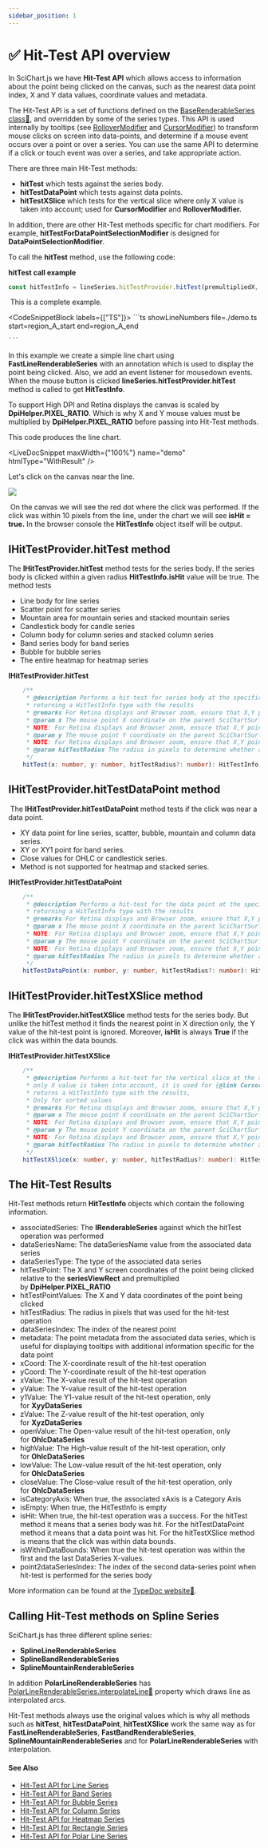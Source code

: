 ```yaml
---
sidebar_position: 1
---
```


# ✅ Hit-Test API overview

In SciChart.js we have **Hit-Test API** which allows access to information about the point being clicked on the canvas, such as the nearest data point index, X and Y data values, coordinate values and metadata.

The Hit-Test API is a set of functions defined on the [BaseRenderableSeries class:blue_book:](https://www.scichart.com/documentation/js/current/typedoc/classes/baserenderableseries.html), and overridden by some of the series types. This API is used internally by tooltips (see [RolloverModifier](/docs/2d-charts/chart-modifier-api/rollover-modifier/index.md) and [CursorModifier](/docs/2d-charts/chart-modifier-api/cursor-modifier/cursor-modifier-overview/index.md)) to transform mouse clicks on screen into data-points, and determine if a mouse event occurs over a point or over a series. You can use the same API to determine if a click or touch event was over a series, and take appropriate action.

There are three main Hit-Test methods:

*   **hitTest** which tests against the series body.
*   **hitTestDataPoint** which tests against data points.
*   **hitTestXSlice** which tests for the vertical slice where only X value is taken into account; used for **CursorModifier** and **RolloverModifier.**

In addition, there are other Hit-Test methods specific for chart modifiers. For example, **hitTestForDataPointSelectionModifier** is designed for **DataPointSelectionModifier**.

To call the **hitTest** method, use the following code:

**hitTest call example**

```ts
const hitTestInfo = lineSeries.hitTestProvider.hitTest(premultipliedX, premultipliedY, HIT_TEST_RADIUS);
```

 This is a complete example.

<CodeSnippetBlock labels={["TS"]}>
    ```ts showLineNumbers file=./demo.ts start=region_A_start end=region_A_end

    ```

</CodeSnippetBlock>


In this example we create a simple line chart using **FastLineRenderableSeries** with an annotation which is used to display the point being clicked. Also, we add an event listener for mousedown events. When the mouse button is clicked **lineSeries.hitTestProvider.hitTest** method is called to get **HitTestInfo**.

To support High DPI and Retina displays the canvas is scaled by **DpiHelper.PIXEL\_RATIO**. Which is why X and Y mouse values must be multiplied by **DpiHelper.PIXEL\_RATIO** before passing into Hit-Test methods.

This code produces the line chart.

<LiveDocSnippet maxWidth={"100%"} name="demo" htmlType="WithResult" />

Let's click on the canvas near the line.

![](img/1.jpg)

 On the canvas we will see the red dot where the click was performed. If the click was within 10 pixels from the line, under the chart we will see **isHit = true.** In the browser console the **HitTestInfo** object itself will be output.

IHitTestProvider.hitTest method
-------------------------------

The **IHitTestProvider.hitTest** method tests for the series body. If the series body is clicked within a given radius **HitTestInfo.isHit** value will be true. The method tests

*   Line body for line series
*   Scatter point for scatter series
*   Mountain area for mountain series and stacked mountain series
*   Candlestick body for candle series
*   Column body for column series and stacked column series
*   Band series body for band series
*   Bubble for bubble series
*   The entire heatmap for heatmap series

**IHitTestProvider.hitTest**

```ts
    /**
     * @description Performs a hit-test for series body at the specific mouse point (X,Y coordinate on the parent SciChartSurface),
     * returning a HitTestInfo type with the results
     * @remarks For Retina displays and Browser zoom, ensure that X,Y points are scaled by {@link DpiHelper.PIXEL_RATIO}
     * @param x The mouse point X coordinate on the parent SciChartSurface.
     * NOTE: For Retina displays and Browser zoom, ensure that X,Y points are scaled by {@link DpiHelper.PIXEL_RATIO}
     * @param y The mouse point Y coordinate on the parent SciChartSurface.
     * NOTE: For Retina displays and Browser zoom, ensure that X,Y points are scaled by {@link DpiHelper.PIXEL_RATIO}
     * @param hitTestRadius The radius in pixels to determine whether a mouse is over a data-point
     */
    hitTest(x: number, y: number, hitTestRadius?: number): HitTestInfo;
```

IHitTestProvider.hitTestDataPoint method
----------------------------------------

 The **IHitTestProvider.hitTestDataPoint** method tests if the click was near a data point.

*   XY data point for line series, scatter, bubble, mountain and column data series.
*   XY or XY1 point for band series.
*   Close values for OHLC or candlestick series.
*   Method is not supported for heatmap and stacked series.

**IHitTestProvider.hitTestDataPoint**

```ts
    /**
     * @description Performs a hit-test for the data point at the specific mouse point (X,Y coordinate on the parent SciChartSurface),
     * returning a HitTestInfo type with the results
     * @remarks For Retina displays and Browser zoom, ensure that X,Y points are scaled by {@link DpiHelper.PIXEL_RATIO}
     * @param x The mouse point X coordinate on the parent SciChartSurface.
     * NOTE: For Retina displays and Browser zoom, ensure that X,Y points are scaled by {@link DpiHelper.PIXEL_RATIO}
     * @param y The mouse point Y coordinate on the parent SciChartSurface.
     * NOTE: For Retina displays and Browser zoom, ensure that X,Y points are scaled by {@link DpiHelper.PIXEL_RATIO}
     * @param hitTestRadius The radius in pixels to determine whether a mouse is over a data-point
     */
    hitTestDataPoint(x: number, y: number, hitTestRadius?: number): HitTestInfo;
```

IHitTestProvider.hitTestXSlice method
-------------------------------------

The **IHitTestProvider.hitTestXSlice** method tests for the series body. But unlike the hitTest method it finds the nearest point in X direction only, the Y value of the hit-test point is ignored. Moreover, **isHit** is always **True** if the click was within the data bounds.

**IHitTestProvider.hitTestXSlice**

```ts
    /**
     * @description Performs a hit-test for the vertical slice at the specific mouse point (X,Y coordinate on the parent SciChartSurface),
     * only X value is taken into account, it is used for {@link CursorModifier} and {@link RolloverModifier},
     * returns a HitTestInfo type with the results,
     * Only for sorted values
     * @remarks For Retina displays and Browser zoom, ensure that X,Y points are scaled by {@link DpiHelper.PIXEL_RATIO}
     * @param x The mouse point X coordinate on the parent SciChartSurface.
     * NOTE: For Retina displays and Browser zoom, ensure that X,Y points are scaled by {@link DpiHelper.PIXEL_RATIO}
     * @param y The mouse point Y coordinate on the parent SciChartSurface.
     * NOTE: For Retina displays and Browser zoom, ensure that X,Y points are scaled by {@link DpiHelper.PIXEL_RATIO}
     * @param hitTestRadius The radius in pixels to determine whether a mouse is over a data-point
     */
    hitTestXSlice(x: number, y: number, hitTestRadius?: number): HitTestInfo;
```

The Hit-Test Results
--------------------

Hit-Test methods return **HitTestInfo** objects which contain the following information.

*   associatedSeries: The **IRenderableSeries** against which the hitTest operation was performed
*   dataSeriesName: The dataSeriesName value from the associated data series
*   dataSeriesType: The type of the associated data series
*   hitTestPoint: The X and Y screen coordinates of the point being clicked relative to the **seriesViewRect** and premultiplied by **DpiHelper.PIXEL_RATIO**
*   hitTestPointValues: The X and Y data coordinates of the point being clicked
*   hitTestRadius: The radius in pixels that was used for the hit-test operation
*   dataSeriesIndex: The index of the nearest point
*   metadata: The point metadata from the associated data series, which is useful for displaying tooltips with additional information specific for the data point
*   xCoord: The X-coordinate result of the hit-test operation
*   yCoord: The Y-coordinate result of the hit-test operation
*   xValue: The X-value result of the hit-test operation
*   yValue: The Y-value result of the hit-test operation
*   y1Value: The Y1-value result of the hit-test operation, only for **XyyDataSeries**
*   zValue: The Z-value result of the hit-test operation, only for **XyzDataSeries**
*   openValue: The Open-value result of the hit-test operation, only for **OhlcDataSeries**
*   highValue: The High-value result of the hit-test operation, only for **OhlcDataSeries**
*   lowValue: The Low-value result of the hit-test operation, only for **OhlcDataSeries**
*   closeValue: The Close-value result of the hit-test operation, only for **OhlcDataSeries**
*   isCategoryAxis: When true, the associated xAxis is a Category Axis
*   isEmpty: When true, the HitTestInfo is empty
*   isHit: When true, the hit-test operation was a success. For the hitTest method it means that a series body was hit. For the hitTestDataPoint method it means that a data point was hit. For the hitTestXSlice method is means that the click was within data bounds.
*   isWithinDataBounds: When true the hit-test operation was within the first and the last DataSeries X-values.
*   point2dataSeriesIndex: The index of the second data-series point when hit-test is performed for the series body

More information can be found at the [TypeDoc website:blue_book:](https://www.scichart.com/documentation/js/v4/typedoc/index.html).

Calling Hit-Test methods on Spline Series
-----------------------------------------

SciChart.js has three different spline series:

*   **SplineLineRenderableSeries**
*   **SplineBandRenderableSeries**
*   **SplineMountainRenderableSeries**

In addition **PolarLineRenderableSeries** has [PolarLineRenderableSeries.interpolateLine:blue_book:](https://www.scichart.com/documentation/js/v4/typedoc/classes/polarlinerenderableseries.html#interpolateline) property which draws line as interpolated arcs.
    

Hit-Test methods always use the original values which is why all methods such as **hitTest**, **hitTestDataPoint**, **hitTestXSlice** work the same way as for **FastLineRenderableSeries**, **FastBandRenderableSeries**, **SplineMountainRenderableSeries** and for **PolarLineRenderableSeries** with interpolation.

#### See Also

* [Hit-Test API for Line Series](/docs/2d-charts/chart-types/hit-test-api/fast-line-renderable-series/index.md)
* [Hit-Test API for Band Series](/docs/2d-charts/chart-types/hit-test-api/fast-band-renderable-series/index.md)
* [Hit-Test API for Bubble Series](/docs/2d-charts/chart-types/hit-test-api/fast-bubble-renderable-series/index.md)
* [Hit-Test API for Column Series](/docs/2d-charts/chart-types/hit-test-api/fast-column-renderable-series/index.md)
* [Hit-Test API for Heatmap Series](/docs/2d-charts/chart-types/hit-test-api/uniform-heatmap-renderable-series/index.md)
* [Hit-Test API for Rectangle Series](/docs/2d-charts/chart-types/hit-test-api/fast-rectangle-renderable-series/index.md)
* [Hit-Test API for Polar Line Series](/docs/2d-charts/chart-types/hit-test-api/polar-line-renderable-series/README.md)

